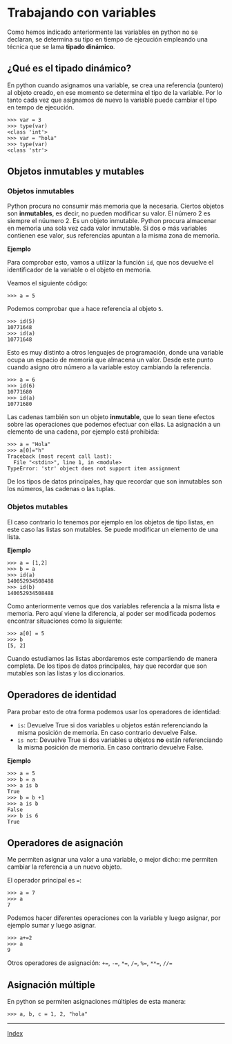# Trabajando con variables

Como hemos indicado anteriormente las variables en python no se declaran, se determina su tipo en tiempo de ejecución empleando una técnica que se lama **tipado dinámico**.

## ¿Qué es el tipado dinámico?

En python cuando asignamos una variable, se crea una referencia (puntero) al objeto creado, en ese momento se determina el tipo de la variable. Por lo tanto cada vez que asignamos de nuevo la variable puede cambiar el tipo en tempo de ejecución.

	>>> var = 3
	>>> type(var)
	<class 'int'>
	>>> var = "hola"
	>>> type(var)
	<class 'str'>


## Objetos inmutables y mutables

### Objetos inmutables

Python procura no consumir más memoria que la necesaria. Ciertos objetos son **inmutables**, es decir, no pueden modificar su valor. El número 2 es siempre el núumero 2. Es un objeto inmutable. Python procura almacenar en memoria una sola vez cada valor inmutable. Si dos o más variables contienen ese valor, sus referencias apuntan a la misma zona de memoria.

**Ejemplo**

Para comprobar esto, vamos a utilizar la función `id`, que nos devuelve el identificador de la variable o el objeto en memoria.

Veamos el siguiente código:

	>>> a = 5

Podemos comprobar que `a` hace referencia al objeto `5`.
	
	>>> id(5)
	10771648
	>>> id(a)
	10771648

Esto es muy distinto a otros lenguajes de programación, donde una variable ocupa un espacio de memoria que almacena un valor. Desde este punto cuando asigno otro número a la variable estoy cambiando la referencia.

	>>> a = 6
	>>> id(6)
	10771680
	>>> id(a)
	10771680

Las cadenas también son un objeto **inmutable**, que lo sean tiene efectos sobre las operaciones que podemos efectuar con ellas. La asignación a un elemento de una
cadena, por ejemplo está prohibida:

	>>> a = "Hola"
	>>> a[0]="h"
	Traceback (most recent call last):
	  File "<stdin>", line 1, in <module>
	TypeError: 'str' object does not support item assignment

De los tipos de datos principales, hay que recordar que son inmutables son los números, las cadenas o las tuplas.

### Objetos mutables

El caso contrario lo tenemos por ejemplo en los objetos de tipo listas, en este caso las listas son mutables. Se puede modificar un elemento de una lista.

**Ejemplo**

	>>> a = [1,2]
	>>> b = a
	>>> id(a)
	140052934508488
	>>> id(b)
	140052934508488

Como anteriormente vemos que dos variables referencia a la misma lista e memoria. Pero aquí viene la diferencia, al poder ser modificada podemos encontrar situaciones como la siguiente:

	>>> a[0] = 5
	>>> b
	[5, 2]

Cuando estudiamos las listas abordaremos este compartiendo de manera completa.
De los tipos de datos principales, hay que recordar que son mutables son las listas y los diccionarios.

## Operadores de identidad

Para probar esto de otra forma podemos usar los operadores de identidad:

* `is`: Devuelve True si dos variables u objetos están referenciando la misma posición de memoria. En caso contrario devuelve False.
* `is not`: Devuelve True si dos variables u objetos **no** están referenciando la misma posición de memoria. En caso contrario devuelve False.

**Ejemplo**

	>>> a = 5
	>>> b = a
	>>> a is b
	True
	>>> b = b +1
	>>> a is b
	False
	>>> b is 6
	True

	
## Operadores de asignación

Me permiten asignar una valor a una variable, o mejor dicho: me permiten cambiar la referencia a un nuevo objeto.

El operador principal es `=`:

	>>> a = 7
	>>> a
	7

Podemos hacer diferentes operaciones con la variable y luego asignar, por ejemplo sumar y luego asignar.

	>>> a+=2
	>>> a
	9

Otros operadores de asignación: `+=`, `-=`, `*=`, `/=`, `%=`, `**=`, `//=`

## Asignación múltiple

En python se permiten asignaciones múltiples de esta manera:

	>>> a, b, c = 1, 2, "hola"

***
[Index](../../../README.md)
